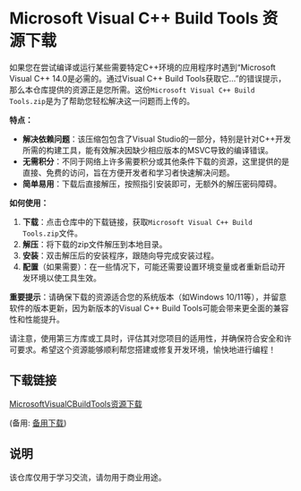 # Microsoft Visual C++ Build Tools 资源下载

如果您在尝试编译或运行某些需要特定C++环境的应用程序时遇到“Microsoft Visual C++ 14.0是必需的。通过Visual C++ Build Tools获取它…”的错误提示，那么本仓库提供的资源正是您所需。这份`Microsoft Visual C++ Build Tools.zip`是为了帮助您轻松解决这一问题而上传的。

**特点：**
- **解决依赖问题**：该压缩包包含了Visual Studio的一部分，特别是针对C++开发所需的构建工具，能有效解决因缺少相应版本的MSVC导致的编译错误。
- **无需积分**：不同于网络上许多需要积分或其他条件下载的资源，这里提供的是直接、免费的访问，旨在方便开发者和学习者快速解决问题。
- **简单易用**：下载后直接解压，按照指引安装即可，无额外的解压密码障碍。

**如何使用：**
1. **下载**：点击仓库中的下载链接，获取`Microsoft Visual C++ Build Tools.zip`文件。
2. **解压**：将下载的zip文件解压到本地目录。
3. **安装**：双击解压后的安装程序，跟随向导完成安装过程。
4. **配置**（如果需要）：在一些情况下，可能还需要设置环境变量或者重新启动开发环境以使工具生效。

**重要提示**：请确保下载的资源适合您的系统版本（如Windows 10/11等），并留意软件的版本更新，因为新版本的Visual C++ Build Tools可能会带来更全面的兼容性和性能提升。

请注意，使用第三方库或工具时，评估其对您项目的适用性，并确保符合安全和许可要求。希望这个资源能够顺利帮您搭建或修复开发环境，愉快地进行编程！

## 下载链接
[MicrosoftVisualCBuildTools资源下载](https://pan.quark.cn/s/1a7eb42b7e54) 

(备用: [备用下载](https://pan.baidu.com/s/1BJSxAkcxZNmgb0rLZBKaFw?pwd=1234))

## 说明

该仓库仅用于学习交流，请勿用于商业用途。
